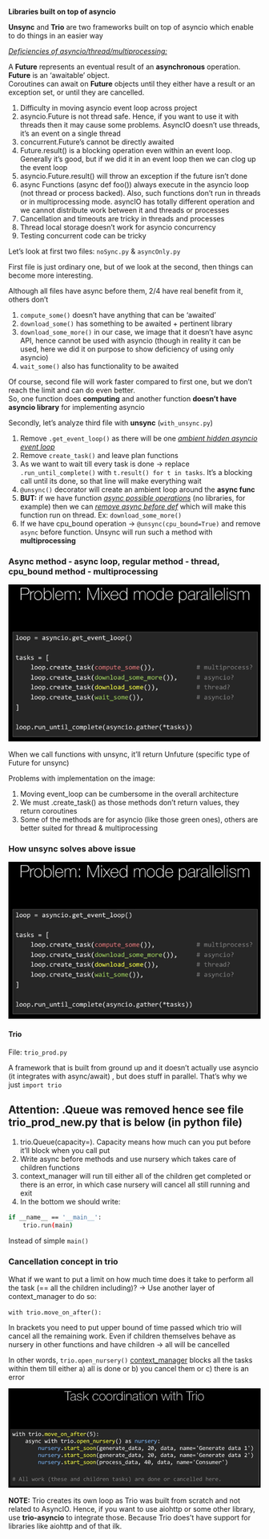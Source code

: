 **Libraries built on top of asyncio**

**Unsync** and **Trio** are two frameworks built on top of asyncio which enable to do things in an easier way

<ins><i>Deficiencies of asyncio/thread/multiprocessing:</i></ins>

A **Future** represents an eventual result of an **asynchronous** operation. **Future** is an ‘awaitable’ object.<br>
Coroutines can await on **Future** objects until they either have a result or an exception set, or until they are cancelled.

1. Difficulty in moving asyncio event loop across project
2. asyncio.Future is not thread safe. Hence, if you want to use it with threads then it may cause some problems. AsyncIO doesn’t use threads, it’s an event on a single thread
3. concurrent.Future’s cannot be directly awaited
4. Future.result() is a blocking operation even within an event loop. Generally it’s good, but if we did it in an event loop then we can clog up the event loop
5. asyncio.Future.result() will throw an exception if the future isn’t done
6. async Functions (async def foo()) always execute in the asyncio loop (not thread or process backed). Also, such functions don’t run in threads or in multiprocessing mode. asyncIO has totally different operation and we cannot distribute work between it and threads or processes
7. Cancellation and timeouts are tricky in threads and processes
8. Thread local storage doesn’t work for asyncio concurrency
9. Testing concurrent code can be tricky


Let’s look at first two files: `noSync.py`  & `asyncOnly.py`

First file is just ordinary one, but of we look at the second, then things can become more interesting. 

Although all files have async before them, 2/4 have real benefit from it, others don’t

1. `compute_some()` doesn’t have anything that can be ‘awaited’
2. `download_some()` has something to be awaited + pertinent library
3. `download_some_more()` in our case, we image that it doesn’t have async API, hence cannot be used with asyncio (though in reality it can be used, here we did it on purpose to show deficiency of using only asyncio) 
4. `wait_some()` also has functionality to be awaited

Of course, second file will work faster compared to first one, but we don’t reach the limit and can do even better.<br>
So, one function does **computing** and another function **doesn’t have asyncio library** for implementing asyncio

Secondly, let’s analyze third file with **unsync** (`with_unsync.py`)

1. Remove `.get_event_loop()` as there will be one <ins><i>ambient hidden asyncio event loop</i></ins>
2. Remove `create_task()` and leave plan functions
3. As we want to wait till every task is done -> replace `.run_until_complete()` with `t.result() for t in tasks`. It’s a blocking call until its done, so that line will make everything wait
4. `@unsync()` decorator will create an ambient loop around the **async func**
5. **BUT:** if we have function <ins><i>async possible operations</i></ins> (no libraries, for example) then we can <ins><i>remove async before def</i></ins> which will make this function run on thread. Ex: `download_some_more()`
6. If we have cpu_bound operation -> `@unsync(cpu_bound=True)` and remove `async` before function. Unsync will run such a method with **multiprocessing**

<h3>Async method - async loop, regular method - thread, cpu_bound method - multiprocessing</h3>

![Alt text](/ImageRepo/Libraries_first.png?raw=true)

When we call functions with unsync, it’ll return Unfuture (specific type of Future for unsync)

Problems with implementation on the image:

1. Moving event_loop can be cumbersome in the overall architecture
2. We must .create_task() as those methods don’t return values, they return coroutines 
3. Some of the methods are for asyncio (like those green ones), others are better suited for thread & multiprocessing


<h3>How unsync solves above issue</h3>

![Alt text](/ImageRepo/Libraries_second.png?raw=true)

<h4>Trio</h4>

File: `trio_prod.py`

A framework that is built from ground up and it doesn’t actually use asyncio (it integrates with async/await) , but does stuff in parallel. That’s why we just `import trio`

<h2>Attention: .Queue was removed hence see file trio_prod_new.py that is below (in python file)</h2>

1. trio.Queue(capacity=).  Capacity means how much can you put before it’ll block when you call put 
2. Write async before methods and use nursery which takes care of children functions 
3. context_manager will run till either all of the children get completed or there is an error, in which case nursery will cancel all still running and exit
4. In the bottom we should write: 

```bash
if __name__ == '__main__':
	trio.run(main)
```

Instead of simple `main()`

<h3>Cancellation concept in trio</h3>

What if we want to put a limit on how much time does it take to perform all the task (== all the children including)? -> Use another layer of context_manager to do so: 

`with trio.move_on_after():` 

In brackets you need to put upper bound of time passed which trio will cancel all the remaining work. Even if children themselves behave as nursery in other functions and have children -> all will be cancelled

In other words, `trio.open_nursery()` <ins>context_manager</ins> blocks all the tasks within them till either a) all is done or b) you cancel them or c) there is an error

![Alt text](/ImageRepo/Libraries_third.png?raw=true)

**NOTE:** Trio creates its own loop as Trio was built from scratch and not related to AsyncIO. Hence, if you want to use aiohttp or some other library,<br>
use **trio-asyncio** to integrate those. Because Trio does’t have support for libraries like aiohttp and of that ilk.
